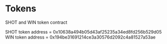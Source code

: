 # Tokens

SHOT and WIN token contract

SHOT token address = 0x10638a494b05d43af25235a34ed8fd256b529d05
WIN token address = 0x194be31691214ce3a30576d2092c4a81527a53ae
